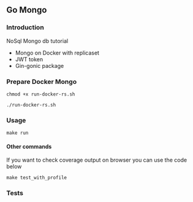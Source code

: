 ## Go Mongo

### Introduction

NoSql Mongo db tutorial

- Mongo on Docker with replicaset
- JWT token
- Gin-gonic package

### Prepare Docker Mongo

```
chmod +x run-docker-rs.sh

./run-docker-rs.sh
```

### Usage

```
make run
```

#### Other commands

If you want to check coverage output on browser you can use the code below

```
make test_with_profile
```

### Tests 
